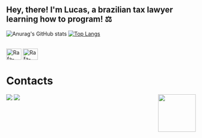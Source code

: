<h2> Hey, there! I'm Lucas, a brazilian tax lawyer learning how to program! ⚖️ </h2>

![Anurag's GitHub stats](https://github-readme-stats.vercel.app/api?username=lucasrdecarvalho&theme=dark&show_icons=true)
[![Top Langs](https://github-readme-stats.vercel.app/api/top-langs/?username=lucasrdecarvalho&theme=dark)](https://github.com/anuraghazra/github-readme-stats)
<!-- <a href="https://github.com/anuraghazra/github-readme-stats">
  <img height=180 align="center" src="https://github-readme-stats.vercel.app/api?username=lucasrdecarvalho&theme=dark)](https://github.com/anuraghazra/github-readme-stats" />
</a>
<a href="https://github.com/anuraghazra/convoychat">
  <img height=110 align="center" src="https://github-readme-stats.vercel.app/api/top-langs/?username=lucasrdecarvalho&hide=html&layout=compact&theme=tokyonight)](https://github.com/anuraghazra/github-readme-stats" />
</a>
-->
<div style="display: inline_block"><br>
  <img align="center" alt="Rafa-Csharp" height="30" width="40" src="https://cdn.jsdelivr.net/gh/devicons/devicon/icons/python/python-original.svg">
  <img align="center" alt="Rafa-Csharp" height="30" width="40" src="https://cdn.jsdelivr.net/gh/devicons/devicon/icons/mysql/mysql-original.svg">
</div>
<h3></h3>
<h1>Contacts</h1><span class = "circle-image">
 <img align= "right" height="100" width="100" src = "http://fundamentosdepython.com/wp-content/uploads/2023/08/Design-sem-nome-37.png" />
</span>

<div> 
  <a href="https://www.instagram.com/lucas.rdecarvalho/" target="_blank"><img src="https://img.shields.io/badge/-Instagram-%23E4405F?style=for-the-badge&logo=instagram&logoColor=white" target="_blank"></a>
  <a href="https://www.linkedin.com/in/lucasrde-carvalho/" target="_blank"><img src="https://img.shields.io/badge/-LinkedIn-%230077B5?style=for-the-badge&logo=linkedin&logoColor=white" target="_blank"></a> 
  
</div>





<!--
**lucasrdecarvalho/lucasrdecarvalho** is a ✨ _special_ ✨ repository because its `README.md` (this file) appears on your GitHub profile.

Here are some ideas to get you started:

- 🔭 I’m currently working on ...
- 🌱 I’m currently learning ...
- 👯 I’m looking to collaborate on ...
- 🤔 I’m looking for help with ...
- 💬 Ask me about ...
- 📫 How to reach me: ...
- 😄 Pronouns: ...
- ⚡ Fun fact: ...
-->
